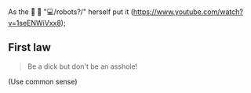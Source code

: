 As the :crown: :shit: ":computer:/robots?/" herself put it (https://www.youtube.com/watch?v=1seENWiVxx8);

## First law
> Be a dick but don't be an asshole!

(Use common sense)
